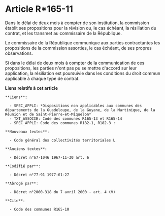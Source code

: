 # Article R*165-11

Dans le délai de deux mois à compter de son institution, la commission établit ses propositions pour la révision ou, le cas
échéant, la résiliation du contrat, et les transmet au commissaire de la République.

Le commissaire de la République communique aux parties contractantes les propositions de la commission assorties, le cas
échéant, de ses propres observations.

Si dans le délai de deux mois à compter de la communication de ces propositions, les parties n'ont pas pu se mettre d'accord
sur leur application, la résiliation est poursuivie dans les conditions du droit commun applicable à chaque type de contrat.

**Liens relatifs à cet article**

	**Liens**:

	  - SPEC_APPLI: *Dispositions non applicables aux communes des départements de la Guadeloupe, de la Guyane, de la Martinique, de la Réunion et de Saint-Pierre-et-Miquelon*
	  - TXT_ASSOCIE: Code des communes R165-13 et R165-14
	  - SPEC_APPLI: Code des communes R182-1, R182-3 :

	**Nouveaux textes**:

	  - Code général des collectivités territoriales L

	**Anciens textes**:

	  - Décret n°67-1046 1967-11-30 art. 6

	**Codifié par**:

	  - Décret n°77-91 1977-01-27

	**Abrogé par**:

	  - Décret n°2000-318 du 7 avril 2000 - art. 4 (V)

	**Cite**:

	  - Code des communes R165-10
